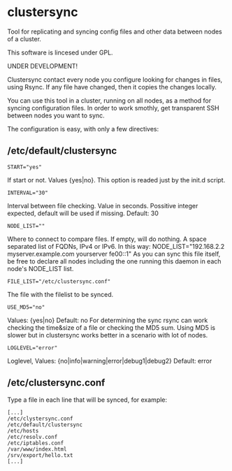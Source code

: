 clustersync
===========

Tool for replicating and syncing config files and other data between nodes of a cluster.

This software is lincesed under GPL.


UNDER DEVELOPMENT!

Clustersync contact every node you configure looking for changes in files, using Rsync.
If any file have changed, then it copies the changes locally.

You can use this tool in a cluster, running on all nodes, as a method for syncing configuration files.
In order to work smothly, get transparent SSH between nodes you want to sync.

The configuration is easy, with only a few directives:

/etc/default/clustersync
------------------------
`START="yes"`

If start or not. Values {yes|no}. This option is readed just by the init.d script.

`INTERVAL="30"`

Interval between file checking. Value in seconds. 
Possitive integer expected, default will be used if missing. Default: 30

`NODE_LIST=""`

Where to connect to compare files. If empty, will do nothing.
A space separated list of FQDNs, IPv4 or IPv6.
In this way: NODE_LIST="192.168.2.2 myserver.example.com yourserver fe00::1"
As you can sync this file itself, be free to declare all nodes including the one running
this daemon in each node's NODE_LIST list.

`FILE_LIST="/etc/clustersync.conf"`

The file with the filelist to be synced.

`USE_MD5="no"`

Values: {yes|no} Default: no
For determining the sync rsync can work checking the time&size of a file
or checking the MD5 sum. Using MD5 is slower but in clustersync works better
in a scenario with lot of nodes.

`LOGLEVEL="error"`

Loglevel, Values: {no|info|warning|error|debug1|debug2} Default: error



/etc/clustersync.conf
---------------------
Type a file in each line that will be synced, for example:

	[...]
	/etc/clystersync.conf
	/etc/default/clustersync
	/etc/hosts
	/etc/resolv.conf
	/etc/iptables.conf
	/var/www/index.html
	/srv/export/hello.txt
	[...]
